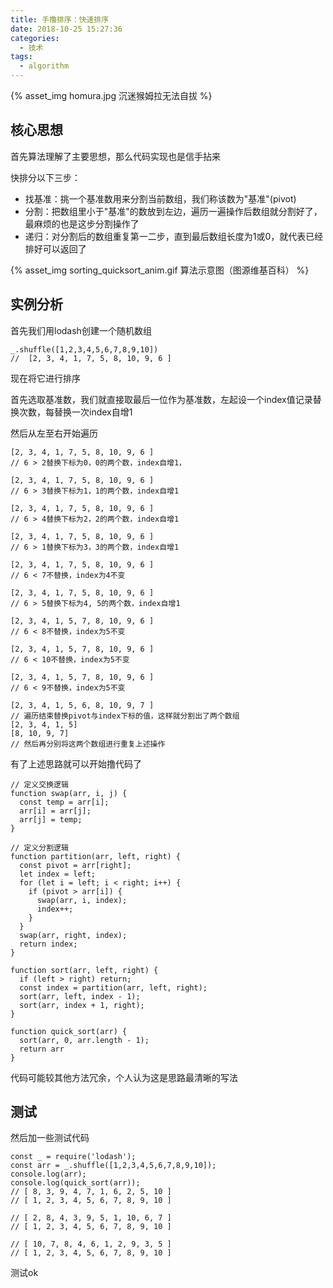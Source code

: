 ```yaml
---
title: 手撸排序：快速排序
date: 2018-10-25 15:27:36
categories:
  - 技术
tags:
  - algorithm
---
```


{% asset_img homura.jpg 沉迷猴姆拉无法自拔 %}

## 核心思想
首先算法理解了主要思想，那么代码实现也是信手拈来

快排分以下三步：
<!-- more -->
* 找基准：挑一个基准数用来分割当前数组，我们称该数为"基准"(pivot)
* 分割：把数组里小于"基准"的数放到左边，遍历一遍操作后数组就分割好了，最麻烦的也是这步分割操作了
* 递归：对分割后的数组重复第一二步，直到最后数组长度为1或0，就代表已经排好可以返回了

{% asset_img sorting_quicksort_anim.gif 算法示意图（图源维基百科） %}

## 实例分析

首先我们用lodash创建一个随机数组
```
_.shuffle([1,2,3,4,5,6,7,8,9,10])
//  [2, 3, 4, 1, 7, 5, 8, 10, 9, 6 ]
```
现在将它进行排序

首先选取基准数，我们就直接取最后一位作为基准数，左起设一个index值记录替换次数，每替换一次index自增1

然后从左至右开始遍历
```
[2, 3, 4, 1, 7, 5, 8, 10, 9, 6 ]
// 6 > 2替换下标为0，0的两个数，index自增1，

[2, 3, 4, 1, 7, 5, 8, 10, 9, 6 ]
// 6 > 3替换下标为1，1的两个数，index自增1

[2, 3, 4, 1, 7, 5, 8, 10, 9, 6 ]
// 6 > 4替换下标为2，2的两个数，index自增1

[2, 3, 4, 1, 7, 5, 8, 10, 9, 6 ]
// 6 > 1替换下标为3，3的两个数，index自增1

[2, 3, 4, 1, 7, 5, 8, 10, 9, 6 ]
// 6 < 7不替换，index为4不变

[2, 3, 4, 1, 7, 5, 8, 10, 9, 6 ]
// 6 > 5替换下标为4, 5的两个数，index自增1

[2, 3, 4, 1, 5, 7, 8, 10, 9, 6 ]
// 6 < 8不替换，index为5不变

[2, 3, 4, 1, 5, 7, 8, 10, 9, 6 ]
// 6 < 10不替换，index为5不变

[2, 3, 4, 1, 5, 7, 8, 10, 9, 6 ]
// 6 < 9不替换，index为5不变

[2, 3, 4, 1, 5, 6, 8, 10, 9, 7 ]
// 遍历结束替换pivot与index下标的值，这样就分割出了两个数组
[2, 3, 4, 1, 5]
[8, 10, 9, 7]
// 然后再分别将这两个数组进行重复上述操作
```
有了上述思路就可以开始撸代码了
```
// 定义交换逻辑
function swap(arr, i, j) {
  const temp = arr[i];
  arr[i] = arr[j];
  arr[j] = temp;
}

// 定义分割逻辑
function partition(arr, left, right) {
  const pivot = arr[right];
  let index = left;
  for (let i = left; i < right; i++) {
    if (pivot > arr[i]) {
      swap(arr, i, index);
      index++;
    }
  }
  swap(arr, right, index);
  return index;
}

function sort(arr, left, right) {
  if (left > right) return;
  const index = partition(arr, left, right);
  sort(arr, left, index - 1);
  sort(arr, index + 1, right);
}

function quick_sort(arr) {
  sort(arr, 0, arr.length - 1);
  return arr
}
```
代码可能较其他方法冗余，个人认为这是思路最清晰的写法
## 测试
然后加一些测试代码
```
const _ = require('lodash');
const arr = _.shuffle([1,2,3,4,5,6,7,8,9,10]);
console.log(arr);
console.log(quick_sort(arr));
// [ 8, 3, 9, 4, 7, 1, 6, 2, 5, 10 ]
// [ 1, 2, 3, 4, 5, 6, 7, 8, 9, 10 ]

// [ 2, 8, 4, 3, 9, 5, 1, 10, 6, 7 ]
// [ 1, 2, 3, 4, 5, 6, 7, 8, 9, 10 ]

// [ 10, 7, 8, 4, 6, 1, 2, 9, 3, 5 ]
// [ 1, 2, 3, 4, 5, 6, 7, 8, 9, 10 ]
```
测试ok